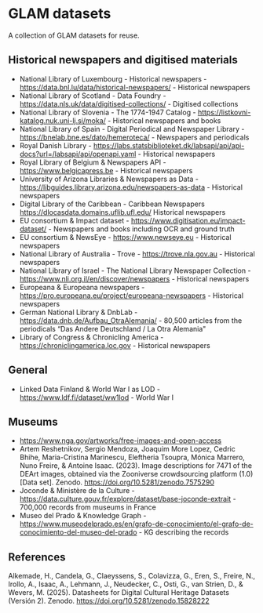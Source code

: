 # GLAM datasets
A collection of GLAM datasets for reuse.

## Historical newspapers and digitised materials
- National Library of Luxembourg - Historical newspapers - https://data.bnl.lu/data/historical-newspapers/ - Historical newspapers 
- National Library of Scotland - Data Foundry - https://data.nls.uk/data/digitised-collections/ - Digitised collections
- National Library of Slovenia - The 1774-1947 Catalog - https://listkovni-katalog.nuk.uni-lj.si/moka/ - Historical newspapers and books
- National Library of Spain - Digital Periodical and Newspaper Library - https://bnelab.bne.es/dato/hemeroteca/ - Newspapers and periodicals
- Royal Danish Library - https://labs.statsbiblioteket.dk/labsapi/api/api-docs?url=/labsapi/api/openapi.yaml - Historical newspapers
- Royal Library of Belgium & Newspapers API - https://www.belgicapress.be - Historical newspapers
- University of Arizona Libraries & Newspapers as Data - https://libguides.library.arizona.edu/newspapers-as-data - Historical newspapers
- Digital Library of the Caribbean - Caribbean Newspapers https://dlocasdata.domains.uflib.ufl.edu/ Historical newspapers
- EU consortium & Impact dataset - https://www.digitisation.eu/impact-dataset/ - Newspapers and books including OCR and ground truth
- EU consortium & NewsEye - https://www.newseye.eu - Historical newspapers
- National Library of Australia - Trove - https://trove.nla.gov.au - Historical newspapers
- National Library of Israel - The National Library Newspaper Collection - https://www.nli.org.il/en/discover/newspapers - Historical newspapers
- Europeana & Europeana newspapers - https://pro.europeana.eu/project/europeana-newspapers - Historical newspapers
- German National Library & DnbLab - https://data.dnb.de/Aufbau_OtraAlemania/ - 80,500 articles from the periodicals “Das Andere Deutschland / La Otra Alemania"
- Library of Congress & Chronicling America - https://chroniclingamerica.loc.gov - Historical newspapers
 
## General
- Linked Data Finland & World War I as LOD - https://www.ldf.fi/dataset/ww1lod - World War I 
 
## Museums
- https://www.nga.gov/artworks/free-images-and-open-access
- Artem Reshetnikov, Sergio Mendoza, Joaquim More Lopez, Cedric Bhihe, Maria-Cristina Marinescu, Eleftheria Tsoupra, Mónica Marrero, Nuno Freire, & Antoine Isaac. (2023). Image descriptions for 7471 of the DEArt images, obtained via the Zooniverse crowdsourcing platform (1.0) [Data set]. Zenodo. https://doi.org/10.5281/zenodo.7575290
- Joconde & Ministère de la Culture - https://data.culture.gouv.fr/explore/dataset/base-joconde-extrait - 700,000 records from museums in France
- Museo del Prado & Knowledge Graph - https://www.museodelprado.es/en/grafo-de-conocimiento/el-grafo-de-conocimiento-del-museo-del-prado - KG describing the records

## References

Alkemade, H., Candela, G., Claeyssens, S., Colavizza, G., Eren, S., Freire, N., Irollo, A., Isaac, A., Lehmann, J., Neudecker, C., Osti, G., van Strien, D., & Wevers, M. (2025). Datasheets for Digital Cultural Heritage Datasets (Versión 2). Zenodo. https://doi.org/10.5281/zenodo.15828222
